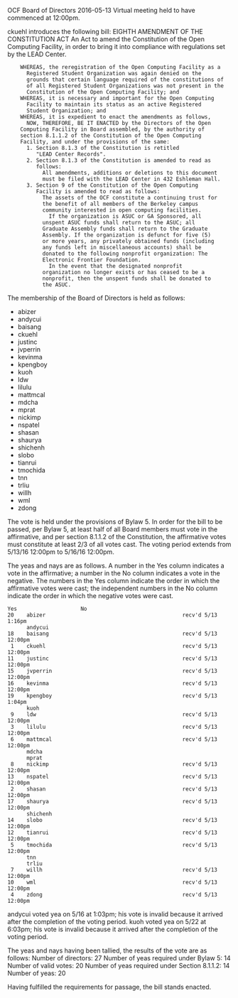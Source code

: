 OCF Board of Directors
2016-05-13
Virtual meeting held to have commenced at 12:00pm.

ckuehl introduces the following bill:
                    EIGHTH AMENDMENT OF THE CONSTITUTION ACT
        An Act to amend the Constitution of the Open Computing Facility,
        in order to bring it into compliance with regulations set by the
        LEAD Center.

        WHEREAS, the reregistration of the Open Computing Facility as a
          Registered Student Organization was again denied on the
          grounds that certain language required of the constitutions of
          of all Registered Student Organizations was not present in the
          Constitution of the Open Computing Facility; and
        WHEREAS, it is necessary and important for the Open Computing
          Facility to maintain its status as an active Registered
          Student Organization; and
        WHEREAS, it is expedient to enact the amendments as follows,
          NOW, THEREFORE, BE IT ENACTED by the Directors of the Open
        Computing Facility in Board assembled, by the authority of
        section 8.1.1.2 of the Constitution of the Open Computing
        Facility, and under the provisions of the same:
          1. Section 8.1.3 of the Constitution is retitled
             "LEAD Center Records".
          2. Section 8.1.3 of the Constitution is amended to read as
             follows:
               All amendments, additions or deletions to this document
               must be filed with the LEAD Center in 432 Eshleman Hall.
          3. Section 9 of the Constitution of the Open Computing
             Facility is amended to read as follows:
               The assets of the OCF constitute a continuing trust for
               the benefit of all members of the Berkeley campus
               community interested in open computing facilities.
                 If the organization is ASUC or GA Sponsored, all
               unspent ASUC funds shall return to the ASUC; all
               Graduate Assembly funds shall return to the Graduate
               Assembly. If the organization is defunct for five (5)
               or more years, any privately obtained funds (including
               any funds left in miscellaneous accounts) shall be
               donated to the following nonprofit organization: The
               Electronic Frontier Foundation.
                 In the event that the designated nonprofit
               organization no longer exists or has ceased to be a
               nonprofit, then the unspent funds shall be donated to
               the ASUC.

The membership of the Board of Directors is held as follows:
 - abizer
 - andycui
 - baisang
 - ckuehl
 - justinc
 - jvperrin
 - kevinma
 - kpengboy
 - kuoh
 - ldw
 - lilulu
 - mattmcal
 - mdcha
 - mprat
 - nickimp
 - nspatel
 - shasan
 - shaurya
 - shichenh
 - slobo
 - tianrui
 - tmochida
 - tnn
 - trliu
 - willh
 - wml
 - zdong

The vote is held under the provisions of Bylaw 5.
In order for the bill to be passed, per Bylaw 5, at least half of all Board
members must vote in the affirmative, and per section 8.1.1.2 of the
Constitution, the affirmative votes must constitute at least 2/3 of all votes
cast.
The voting period extends from 5/13/16 12:00pm to 5/16/16 12:00pm.

The yeas and nays are as follows. A number in the Yes column indicates a vote in
the affirmative; a number in the No column indicates a vote in the negative. The
numbers in the Yes column indicate the order in which the affirmative votes were
cast; the independent numbers in the No column indicate the order in which the
negative votes were cast.

    Yes                    No
    20    abizer                                           recv'd 5/13  1:16pm
          andycui
    18    baisang                                          recv'd 5/13 12:00pm
     1    ckuehl                                           recv'd 5/13 12:00pm
    11    justinc                                          recv'd 5/13 12:00pm
    15    jvperrin                                         recv'd 5/13 12:00pm
    16    kevinma                                          recv'd 5/13 12:00pm
    19    kpengboy                                         recv'd 5/13  1:04pm
          kuoh
     9    ldw                                              recv'd 5/13 12:00pm
     3    lilulu                                           recv'd 5/13 12:00pm
     6    mattmcal                                         recv'd 5/13 12:00pm
          mdcha
          mprat
     8    nickimp                                          recv'd 5/13 12:00pm
    13    nspatel                                          recv'd 5/13 12:00pm
     2    shasan                                           recv'd 5/13 12:00pm
    17    shaurya                                          recv'd 5/13 12:00pm
          shichenh
    14    slobo                                            recv'd 5/13 12:00pm
    12    tianrui                                          recv'd 5/13 12:00pm
     5    tmochida                                         recv'd 5/13 12:00pm
          tnn
          trliu
     7    willh                                            recv'd 5/13 12:00pm
    10    wml                                              recv'd 5/13 12:00pm
     4    zdong                                            recv'd 5/13 12:00pm

andycui voted yea on 5/16 at 1:03pm; his vote is invalid because it arrived
after the completion of the voting period.
kuoh voted yea on 5/22 at 6:03pm; his vote is invalid because it arrived after
the completion of the voting period.

The yeas and nays having been tallied, the results of the vote are as follows:
    Number of directors:                           27
    Number of yeas required under Bylaw 5:         14
    Number of valid votes:                         20
    Number of yeas required under Section 8.1.1.2: 14
    Number of yeas:                                20

Having fulfilled the requirements for passage, the bill stands enacted.
